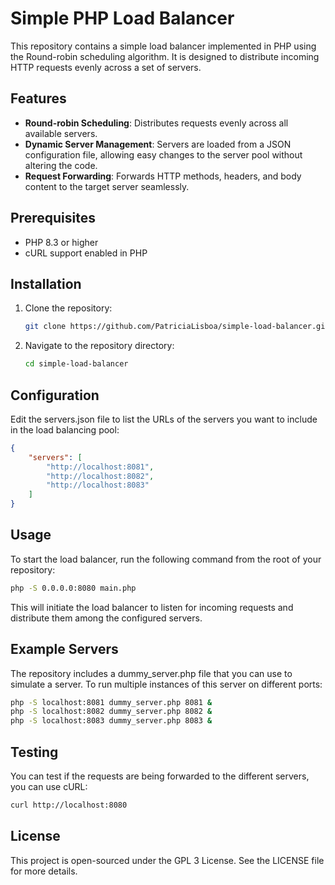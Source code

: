 # Simple PHP Load Balancer

This repository contains a simple load balancer implemented in PHP using the Round-robin scheduling algorithm. It is designed to distribute incoming HTTP requests evenly across a set of servers.

## Features

- **Round-robin Scheduling**: Distributes requests evenly across all available servers.
- **Dynamic Server Management**: Servers are loaded from a JSON configuration file, allowing easy changes to the server pool without altering the code.
- **Request Forwarding**: Forwards HTTP methods, headers, and body content to the target server seamlessly.

## Prerequisites

- PHP 8.3 or higher
- cURL support enabled in PHP

## Installation

1. Clone the repository:
   ```bash
   git clone https://github.com/PatriciaLisboa/simple-load-balancer.git

2. Navigate to the repository directory:

    ```bash
    cd simple-load-balancer

## Configuration

Edit the servers.json file to list the URLs of the servers you want to include in the load balancing pool:

```json
{
    "servers": [
        "http://localhost:8081",
        "http://localhost:8082",
        "http://localhost:8083"
    ]
}
```

## Usage

To start the load balancer, run the following command from the root of your repository:

```bash
php -S 0.0.0.0:8080 main.php
```

This will initiate the load balancer to listen for incoming requests and distribute them among the configured servers.

## Example Servers

The repository includes a dummy_server.php file that you can use to simulate a server. To run multiple instances of this server on different ports:

```bash
php -S localhost:8081 dummy_server.php 8081 &
php -S localhost:8082 dummy_server.php 8082 &
php -S localhost:8083 dummy_server.php 8083 &
```

## Testing

You can test if the requests are being forwarded to the different servers, you can use cURL:

```bash
curl http://localhost:8080
```

## License

This project is open-sourced under the GPL 3 License. See the LICENSE file for more details.
